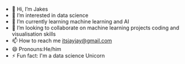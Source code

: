 - 👋 Hi, I’m Jakes
- 👀 I’m interested in data science
- 🌱 I’m currently learning machine learning and AI
- 💞️ I’m looking to collaborate on machine learning projects coding and visualisation skills
- 📫 How to reach me itsjayjay@gmail.com
- 😄 Pronouns:He/him
- ⚡ Fun fact: I'm a data science Unicorn

<!---
itsjayjayy/itsjayjayy is a ✨ special ✨ repository because its `README.md` (this file) appears on your GitHub profile.
You can click the Preview link to take a look at your changes.
--->
